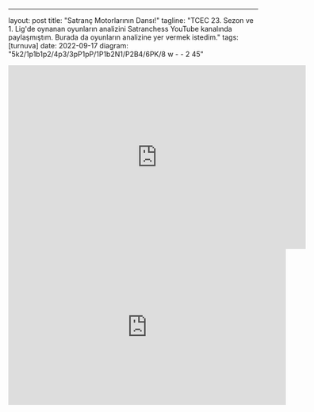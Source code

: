 ---
layout: post
title: "Satranç Motorlarının Dansı!"
tagline: "TCEC 23. Sezon ve 1. Lig'de oynanan oyunların analizini Satranchess YouTube kanalında paylaşmıştım. Burada da oyunların analizine yer vermek istedim."
tags: [turnuva]
date: 2022-09-17
diagram: "5k2/1p1b1p2/4p3/3pP1pP/1P1b2N1/P2B4/6PK/8 w - - 2 45"

<iframe width=600 height=371 src="https://lichess.org/study/embed/WtzDge6H/sX9IqIif" frameborder=0></iframe>

<iframe width="560" height="315" src="https://www.youtube.com/embed/hlEtqMCStx0" title="YouTube video player" frameborder="0" allow="accelerometer; autoplay; clipboard-write; encrypted-media; gyroscope; picture-in-picture" allowfullscreen></iframe>
